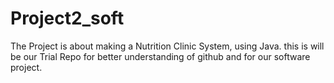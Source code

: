 # Project2_soft
The Project is about making a Nutrition Clinic System, using Java.
this is will be our Trial Repo for better understanding of github and for our software project.
